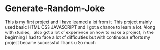 # Generate-Random-Joke
This is my first project and I have learned a lot from it. This project mainly used basic HTML CSS JAVASCRIPT and I got a chance to learn a lot. Along with studies, I also got a lot of experience on how to make a project, in the beginning I had to face a lot of difficulties but with continuous efforts my project became successful 
Thank u So much 
